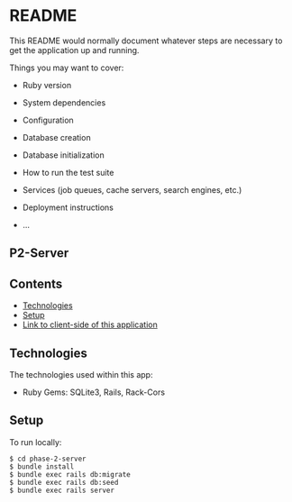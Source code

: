 # README

This README would normally document whatever steps are necessary to get the
application up and running.

Things you may want to cover:

* Ruby version

* System dependencies

* Configuration

* Database creation

* Database initialization

* How to run the test suite

* Services (job queues, cache servers, search engines, etc.)

* Deployment instructions

* ...

## P2-Server

## Contents

* [Technologies](#technologies)
* [Setup](#setup)
* [Link to client-side of this application](https://github.com/charliesonye/p2-project-client)




## Technologies
The technologies used within this app:
* Ruby Gems: SQLite3, Rails, Rack-Cors

## Setup
To run locally:
```
$ cd phase-2-server 
$ bundle install
$ bundle exec rails db:migrate
$ bundle exec rails db:seed
$ bundle exec rails server

```

